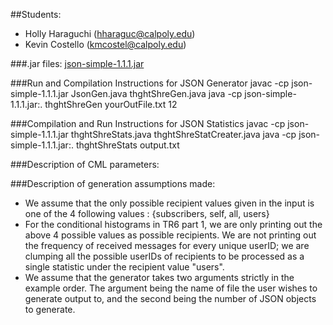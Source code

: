 ##Students:
* Holly Haraguchi (hharaguc@calpoly.edu)
* Kevin Costello (kmcostel@calpoly.edu)

###.jar files: [json-simple-1.1.1.jar](https://code.google.com/archive/p/json-simple/downloads)

###Run and Compilation Instructions for JSON Generator
    javac -cp json-simple-1.1.1.jar JsonGen.java thghtShreGen.java
    java -cp json-simple-1.1.1.jar:. thghtShreGen yourOutFile.txt 12 

###Compilation and Run Instructions for JSON Statistics
    javac -cp json-simple-1.1.1.jar thghtShreStats.java thghtShreStatCreater.java
    java -cp json-simple-1.1.1.jar:. thghtShreStats  output.txt

###Description of CML parameters:

###Description of generation assumptions made:
* We assume that the only possible recipient values given in the input is one of the 4 following values : {subscribers, self, all, users}
* For the conditional histograms in TR6 part 1, we are only printing out the above 4 possible values as possible recipients. We are not printing out the frequency of received messages for every unique userID; we are clumping all the possible userIDs of recipients to be processed as a single statistic under the recipient value "users".
* We assume that the generator takes two arguments strictly in the example order. The argument being the name of file the user wishes to generate output to, and the second being the number of JSON objects to generate.
